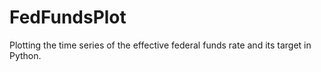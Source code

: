 # FedFundsPlot
Plotting the time series of the effective federal funds rate and its target in Python.
